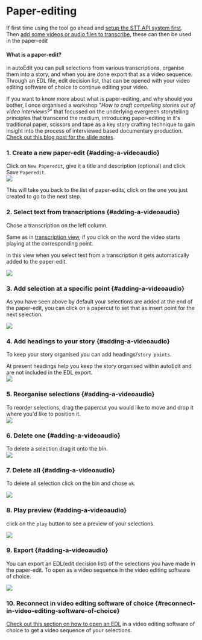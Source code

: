# Paper-editing

If first time using the tool go ahead and [setup the STT API system first](/setup-stt-apis.md). Then [add some videos or audio files to transcribe](/transcribing.md), these can then be used in the paper-edit

#### What is a paper-edit?

in autoEdit you can pull selections from various transcriptions, organise them into a story, and when you are done export that as a video sequence. Through an EDL file, edit decision list, that can be opened with your video editing software of choice to continue editing your video.

If you want to know more about what is paper-editing, and why should you bother, I once organised a workshop "_How to craft compelling stories out of video interviews?_" that focussed on the underlying evergreen storytelling principles that transcend the medium, introducing paper-editing in it's traditional  paper, scissors and tape as a key story crafting technique to gain insight into the process of interviewed based documentary production.  [Check out this blog post for the slide notes](http://pietropassarelli.com/wip_london_july2016.html).

### 1. Create a new paper-edit {#adding-a-videoaudio}

Click on `New Paperedit`, give it  a title and description \(optional\) and click Save `Paperedit`.  
![](/assets/0_paperedit.gif)

This will take you back to the list of paper-edits, click on the one you just created to go to the next step.

### 2. Select text from transcriptions {#adding-a-videoaudio}

Chose a transcription on the left column.

Same as in [transcription view](/transcribing.md), if you click on the word the video starts playing at the corresponding point.

In this view when you select text from a transcription it gets automatically added to the paper-edit.

![](/assets/1_paperedit.gif)

### 3. Add selection at a specific point {#adding-a-videoaudio}

As you have seen above by default your selections are added at the end of the paper-edit,  you can click on a papercut to set that as insert point for the next selection.

![](/assets/3_paperedit.gif)

### 4. Add headings to your story {#adding-a-videoaudio}

To keep your story organised you can add headings/`story points`.

At present headings help you keep the story organised within autoEdit and are not included in the EDL export.  
![](/assets/4_paperedit.gif)

### 5. Reorganise selections {#adding-a-videoaudio}

To reorder selections, drag the papercut you would like to move and drop it where you'd like to position it.  
![](/assets/5_paperedit.gif)

### 6. Delete one {#adding-a-videoaudio}

To delete a selection drag it onto the bin.  
![](/assets/6_paperedit.gif)

### 7. Delete all {#adding-a-videoaudio}

To delete all selection click on the bin and chose `ok`.

![](/assets/11_paperedit.gif)

### 8. Play preview {#adding-a-videoaudio}

click on the `play` button to see a preview of your selections.

![](/assets/12_paperedit.gif)

### 9. Export {#adding-a-videoaudio}

You can export an EDL\(edit decision list\) of the selections you have made in the paper-edit. To open as a video sequence in the video editing software of choice.

![](/assets/9_paperedit.gif)

### 10. Reconnect in video editing software of choice {#reconnect-in-video-editing-software-of-choice}

[Check out this section on how to open an EDL](https://www.gitbook.com/book/pietropassarelli/autoedit2-user-manual/edit#) in a video editing software of choice to get a video sequence of your selections.

